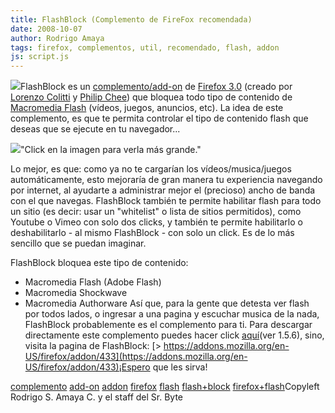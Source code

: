 ```yaml
---
title: FlashBlock (Complemento de FireFox recomendada)
date: 2008-10-07
author: Rodrigo Amaya
tags: firefox, complementos, util, recomendado, flash, addon
js: script.js
---
```


[![](http://2.bp.blogspot.com/_ayvorITawE4/SOuM8GxsUqI/AAAAAAAABVQ/oqfDT6LbcLU/s320/flashblok.png)](http://2.bp.blogspot.com/_ayvorITawE4/SOuM8GxsUqI/AAAAAAAABVQ/oqfDT6LbcLU/s1600-h/flashblok.png)FlashBlock es un
      [complemento/add-on](http://srbyte.blogspot.com/2008/07/qu-es-un-complementoadd-on-de-firefox.html)
      de [Firefox 3.0](http://srbyte.blogspot.com/2008/07/el-guiness-record-de-firefox-3.html) (creado por [Lorenzo Colitti](https://addons.mozilla.org/en-US/firefox/user/188) y [Philip Chee](https://addons.mozilla.org/en-US/firefox/user/408)) que bloquea todo tipo de contenido de
      [Macromedia Flash](http://www.macromedia.com/software/flash/about/) (vídeos,
      juegos, anuncios, etc). La idea de este complemento, es que te permita controlar el tipo de
      contenido flash que deseas que se ejecute en tu navegador...

[![](http://4.bp.blogspot.com/_ayvorITawE4/SOuPR3zXvII/AAAAAAAABVY/BBAFPX9Dm8U/s320/flashblock.png)](http://4.bp.blogspot.com/_ayvorITawE4/SOuPR3zXvII/AAAAAAAABVY/BBAFPX9Dm8U/s1600-h/flashblock.png)"Click en la imagen para
      verla más grande."

Lo mejor, es que: como ya
      no te cargarían los vídeos/musica/juegos automáticamente, esto mejoraría de gran manera tu
      experiencia navegando por internet, al ayudarte a administrar mejor el (precioso) ancho de
      banda con el que navegas. FlashBlock también te permite habilitar flash para todo un sitio (es
      decir: usar un "whitelist" o lista de sitios permitidos), como Youtube o Vimeo con solo dos
      clicks, y también te permite habilitarlo o deshabilitarlo - al mismo FlashBlock - con solo un
      click. Es de lo más sencillo que se puedan imaginar.

FlashBlock bloquea
      este tipo de contenido:

- Macromedia Flash (Adobe Flash)
- Macromedia Shockwave
- Macromedia Authorware
Así que, para la gente que detesta ver flash por todos lados,
      o ingresar a una pagina y escuchar musica de la nada, FlashBlock probablemente es el
      complemento para ti. Para descargar directamente este complemento puedes hacer click [aquí](https://addons.mozilla.org/en-US/firefox/downloads/file/28413/flashblock-1.5.6-fx.xpi)(ver
      1.5.6), sino, visita la pagina de FlashBlock:
[> https://addons.mozilla.org/en-US/firefox/addon/433](https://addons.mozilla.org/en-US/firefox/addon/433)¡Espero
      que les sirva!

[complemento](http://www.blogalaxia.com/tags/complemento) [add-on](http://www.blogalaxia.com/tags/add-on) [addon](http://www.blogalaxia.com/tags/addon) [firefox](http://www.blogalaxia.com/tags/firefox) [flash](http://www.blogalaxia.com/tags/flash) [flash+block](http://www.blogalaxia.com/tags/flash+block) [firefox+flash](http://www.blogalaxia.com/tags/firefox+flash)Copyleft Rodrigo S.
      Amaya C. y el staff del Sr. Byte